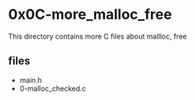 # 0x0C-more_malloc_free

This directory contains more C files about mallloc, free

## files

* main.h
* 0-malloc_checked.c
